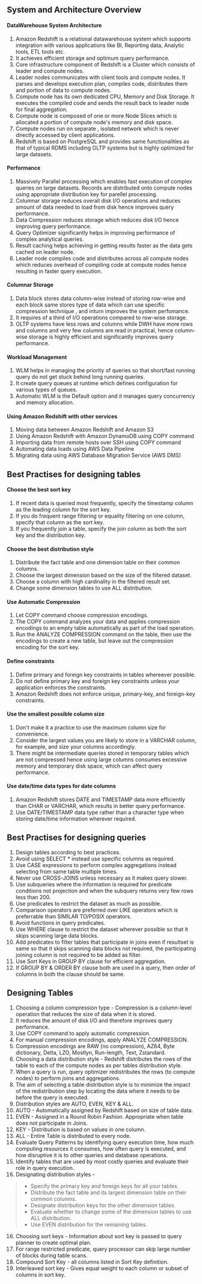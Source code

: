 ## System and Architecture Overview

#### DataWarehouse System Architecture

1. Amazon Redshift is a relational datawarehouse system which supports integration with various applications like BI, Reporting data, Analytic tools, ETL tools etc.
2. It achieves efficient storage and optimum query performance.
3. Core infrastructure component of Redshift is a Cluster which consists of leader and compute nodes.
4. Leader nodes communicates with client tools and compute nodes. It parses and develops execution plan, compiles code, distributes them and portion of data to compute nodes.
5. Compute node has its own dedicated CPU, Memory and Disk Storage. It executes the compiled code and sends the result back to leader node for final aggregation.
6. Compute node is composed of one or more Node Slices which is allocated a portion of compute node's memory and disk space.
7. Compute nodes run on separate , isolated network which is never directly accessed by client applications.
8. Redshift is based on PostgreSQL and provides same functionalities as that of typical RDMS including OLTP systems but is highly optimized for large datasets.

#### Performance

1. Massively Parallel processing which enables fast execution of complex queries on large datasets. Records are distributed onto compute nodes using appropriate distribution key for parellel processing.
2. Columnar storage reduces overall disk I/O operations and reduces amount of data needed to load from disk hence improves query performance.
3. Data Compression reduces storage which reduces disk I/O hence improving query performance.
4. Query Optimizer significantly helps in improving performance of complex analytical queries.
5. Result caching helps achieving in getting results faster as the data gets cached on leader node.
6. Leader node compiles code and distributes across all compute nodes which reduces overhead of compiling code at compute nodes hence resulting in faster query execution.

#### Columnar Storage

1. Data block stores data column-wise instead of storing row-wise and each block same stores type of data which can use specific compression technique , and inturn improves the system perfomance.
2. It requires of a third of I/O operations compared to row-wise storage.
3. OLTP systems have less rows and columns while DWH have more rows and columns and very few columns are read in practical, hence column-wise storage is highly efficient and significantly improves query performance.

#### Workload Management

1. WLM helps in managing the priority of queries so that short/fast running query do not get stuck behind long running queries.
2. It create query queues at runtime which defines configuration for various types of queues.
2. Automatic WLM is the Default option and it manages query concurrency and memory allocation.

#### Using Amazon Redshift with other services

1. Moving data between Amazon Redshift and Amazon S3
2. Using Amazon Redshift with Amazon DynamoDB using COPY command
3. Importing data from remote hosts over SSH using COPY command
4. Automating data loads using AWS Data Pipeline
5. Migrating data using AWS Database Migration Service (AWS DMS)

## Best Practises for designing tables

#### Choose the best sort key

1. If recent data is queried most frequently, specify the timestamp column as the leading column for the sort key.
2. If you do frequent range filtering or equality filtering on one column, specify that column as the sort key.
3. If you frequently join a table, specify the join column as both the sort key and the distribution key.

#### Choose the best distribution style

1. Distribute the fact table and one dimension table on their common columns.
2. Choose the largest dimension based on the size of the filtered dataset.
3. Choose a column with high cardinality in the filtered result set.
4. Change some dimension tables to use ALL distribution.

#### Use Automatic Compression

1. Let COPY command choose compression encodings.
2. The COPY command analyzes your data and applies compression encodings to an empty table automatically as part of the load operation.
3. Run the ANALYZE COMPRESSION command on the table, then use the encodings to create a new table, but leave out the compression encoding for the sort key.

#### Define constraints

1. Define primary and foreign key constraints in tables whereever possible.
2. Do not define primary key and foreign key constraints unless your application enforces the constraints.
3. Amazon Redshift does not enforce unique, primary-key, and foreign-key constraints.

#### Use the smallest possible column size

1. Don't make it a practice to use the maximum column size for convenience.
2. Consider the largest values you are likely to store in a VARCHAR column, for example, and size your columns accordingly. 
3. There might be intermediate queries stored in temporary tables which are not compressed hence using large columns consumes excessive memory and temporary disk space, which can affect query performance.

#### Use date/time data types for date columns

1. Amazon Redshift stores DATE and TIMESTAMP data more efficiently than CHAR or VARCHAR, which results in better query performance. 
2. Use DATE/TIMESTAMP data type rather than a character type when storing date/time information wherever required.

## Best Practises for designing queries

1. Design tables according to best practices.
2. Avoid using SELECT * instead use specific columns as required.
3. Use CASE expressions to perform complex aggregations instead selecting from same table multiple times.
4. Never use CROSS-JOINS unless necessary as it makes query slower.
5. Use subqueries where the information is required for predicate conditions not projection and when the subquery returns very few rows less than 200.
6. Use predicates to restrict the dataset as much as possible.
7. Comparison operators are preferred over LIKE operators which is preferrable than SIMILAR TO/POSIX operators.
8. Avoid functions in query predicates.
9. Use WHERE clause to restrict the dataset wherever possible so that it skips scanning large data blocks.
10. Add predicates to filter tables that participate in joins even if resultset is same so that it skips scanning data blocks not required, the participating joining column is not required to be added as filter.
11. Use Sort Keys in GROUP BY clause for efficient aggregation.
12. If GROUP BY & ORDER BY clause both are used in a query, then order of columns in both the clause should be same.

## Designing Tables

1. Choosing a column compression type - Compression is a column-level operation that reduces the size of data when it is stored.
2. It reduces the amount of disk I/O and therefore improves query performance.
2. Use COPY command to apply automatic compression.
3. For manual compression encodings, apply ANALYZE COMPRESSION.
4. Compression encodings are RAW (no compression), AZ64, Byte dictionary, Delta, LZO, Mostlyn, Run-length, Text, Zstandard.
5. Choosing a data distribution style - Redshift distributes the rows of the table to each of the compute nodes as per tables distribution style.
6. When a query is run, query optimizer redistributes the rows (to compute nodes) to perform joins and aggregations.
7. The aim of selecting a table distribution style is to minimize the impact of the redistribution step by locating the data where it needs to be before the query is executed.
8. Distribution styles are AUTO, EVEN, KEY & ALL.
9. AUTO - Automatically assigned by Redshift based on size of table data.
10. EVEN - Assigned in a Round Robin Fashion. Appropriate when table does not participate in Joins.
11. KEY - Distribution is based on values in one column.
12. ALL - Entire Table is distributed to every node.
13. Evaluate Query Patterns by identifying query execution time, how much computing resources it consumes, how often query is executed, and how disruptive it is to other queries and database operations. 
14. Identify tables that are used by most costly queries and evaluate their role in query execution.
15. Designating distribution styles -
> - Specify the primary key and foreign keys for all your tables.
> - Distribute the fact table and its largest dimension table on their common columns.
> - Designate distribution keys for the other dimension tables.
> - Evaluate whether to change some of the dimension tables to use ALL distribution.
> - Use EVEN distribution for the remaining tables.
16. Choosing sort keys - Information about sort key is passed to query planner to create optimal plan.
17. For range restricted predicate, query processor can skip large number of blocks during table scans.
18. Compound Sort Key - all columns listed in Sort Key definition.
19. Interleaved sort key - Gives equal weight to each column or subset of columns in sort key.

